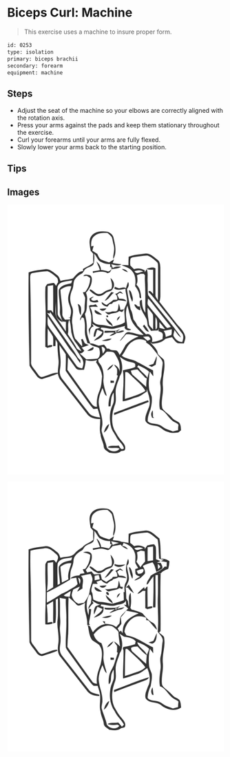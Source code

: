 # Biceps Curl: Machine
> This exercise uses a machine to insure proper form.

``` 
id: 0253 
type: isolation 
primary: biceps brachii 
secondary: forearm 
equipment: machine 
``` 

## Steps

 - Adjust the seat of the machine so your elbows are correctly aligned with the rotation axis.
 - Press your arms against the pads and keep them stationary throughout the exercise.
 - Curl your forearms until your arms are fully flexed.
 - Slowly lower your arms back to the starting position.

## Tips


## Images

![](./../svg/0253-relaxation.svg)

![](./../svg/0253-tension.svg)
